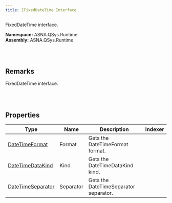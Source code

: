 ```yaml
---
title: IFixedDateTime Interface
---
```


FixedDateTime interface.

**Namespace:** ASNA.QSys.Runtime <br/>
**Assembly:** ASNA.QSys.Runtime

<br>
<br>

## Remarks

FixedDateTime interface.

[//]: # ($$TODO: Complete the Remarks section.)

<br>
<br>

## Properties

| Type | Name | Description | Indexer
| --- | --- | --- | --- 
| [DateTimeFormat]($$TODO-ASNA.DataGate.Common.DateTimeFormat.html) | Format | Gets the DateTimeFormat format. | 
| [DateTimeDataKind](/reference/asna-qsys-runtime/date-time-data-kind.html) | Kind | Gets the DateTimeDataKind kind. | 
| [DateTimeSeparator](/reference/asna-qsys-runtime/classes/date-time-separator.html) | Separator | Gets the DateTimeSeparator separator. | 

<br>
<br>

